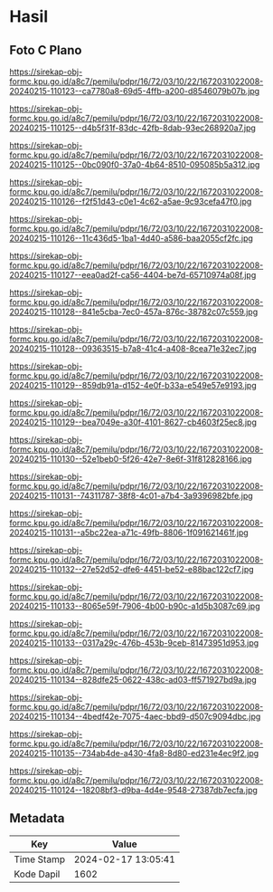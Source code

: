 # Hasil

## Foto C Plano

https://sirekap-obj-formc.kpu.go.id/a8c7/pemilu/pdpr/16/72/03/10/22/1672031022008-20240215-110123--ca7780a8-69d5-4ffb-a200-d8546079b07b.jpg

https://sirekap-obj-formc.kpu.go.id/a8c7/pemilu/pdpr/16/72/03/10/22/1672031022008-20240215-110125--d4b5f31f-83dc-42fb-8dab-93ec268920a7.jpg

https://sirekap-obj-formc.kpu.go.id/a8c7/pemilu/pdpr/16/72/03/10/22/1672031022008-20240215-110125--0bc090f0-37a0-4b64-8510-095085b5a312.jpg

https://sirekap-obj-formc.kpu.go.id/a8c7/pemilu/pdpr/16/72/03/10/22/1672031022008-20240215-110126--f2f51d43-c0e1-4c62-a5ae-9c93cefa47f0.jpg

https://sirekap-obj-formc.kpu.go.id/a8c7/pemilu/pdpr/16/72/03/10/22/1672031022008-20240215-110126--11c436d5-1ba1-4d40-a586-baa2055cf2fc.jpg

https://sirekap-obj-formc.kpu.go.id/a8c7/pemilu/pdpr/16/72/03/10/22/1672031022008-20240215-110127--eea0ad2f-ca56-4404-be7d-65710974a08f.jpg

https://sirekap-obj-formc.kpu.go.id/a8c7/pemilu/pdpr/16/72/03/10/22/1672031022008-20240215-110128--841e5cba-7ec0-457a-876c-38782c07c559.jpg

https://sirekap-obj-formc.kpu.go.id/a8c7/pemilu/pdpr/16/72/03/10/22/1672031022008-20240215-110128--09363515-b7a8-41c4-a408-8cea71e32ec7.jpg

https://sirekap-obj-formc.kpu.go.id/a8c7/pemilu/pdpr/16/72/03/10/22/1672031022008-20240215-110129--859db91a-d152-4e0f-b33a-e549e57e9193.jpg

https://sirekap-obj-formc.kpu.go.id/a8c7/pemilu/pdpr/16/72/03/10/22/1672031022008-20240215-110129--bea7049e-a30f-4101-8627-cb4603f25ec8.jpg

https://sirekap-obj-formc.kpu.go.id/a8c7/pemilu/pdpr/16/72/03/10/22/1672031022008-20240215-110130--52e1beb0-5f26-42e7-8e6f-31f812828166.jpg

https://sirekap-obj-formc.kpu.go.id/a8c7/pemilu/pdpr/16/72/03/10/22/1672031022008-20240215-110131--74311787-38f8-4c01-a7b4-3a9396982bfe.jpg

https://sirekap-obj-formc.kpu.go.id/a8c7/pemilu/pdpr/16/72/03/10/22/1672031022008-20240215-110131--a5bc22ea-a71c-49fb-8806-1f091621461f.jpg

https://sirekap-obj-formc.kpu.go.id/a8c7/pemilu/pdpr/16/72/03/10/22/1672031022008-20240215-110132--27e52d52-dfe6-4451-be52-e88bac122cf7.jpg

https://sirekap-obj-formc.kpu.go.id/a8c7/pemilu/pdpr/16/72/03/10/22/1672031022008-20240215-110133--8065e59f-7906-4b00-b90c-a1d5b3087c69.jpg

https://sirekap-obj-formc.kpu.go.id/a8c7/pemilu/pdpr/16/72/03/10/22/1672031022008-20240215-110133--0317a29c-476b-453b-9ceb-81473951d953.jpg

https://sirekap-obj-formc.kpu.go.id/a8c7/pemilu/pdpr/16/72/03/10/22/1672031022008-20240215-110134--828dfe25-0622-438c-ad03-ff571927bd9a.jpg

https://sirekap-obj-formc.kpu.go.id/a8c7/pemilu/pdpr/16/72/03/10/22/1672031022008-20240215-110134--4bedf42e-7075-4aec-bbd9-d507c9094dbc.jpg

https://sirekap-obj-formc.kpu.go.id/a8c7/pemilu/pdpr/16/72/03/10/22/1672031022008-20240215-110135--734ab4de-a430-4fa8-8d80-ed231e4ec9f2.jpg

https://sirekap-obj-formc.kpu.go.id/a8c7/pemilu/pdpr/16/72/03/10/22/1672031022008-20240215-110124--18208bf3-d9ba-4d4e-9548-27387db7ecfa.jpg


## Metadata

| Key        | Value               |
| ---------- | ------------------- |
| Time Stamp | 2024-02-17 13:05:41 |
| Kode Dapil | 1602                |



